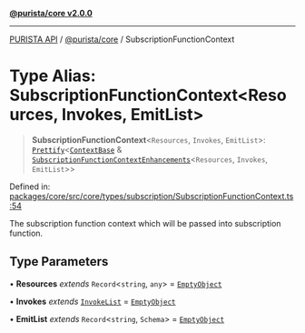 [**@purista/core v2.0.0**](../README.md)

***

[PURISTA API](../../../packages.md) / [@purista/core](../README.md) / SubscriptionFunctionContext

# Type Alias: SubscriptionFunctionContext\<Resources, Invokes, EmitList\>

> **SubscriptionFunctionContext**\<`Resources`, `Invokes`, `EmitList`\>: [`Prettify`](Prettify.md)\<[`ContextBase`](ContextBase.md) & [`SubscriptionFunctionContextEnhancements`](SubscriptionFunctionContextEnhancements.md)\<`Resources`, `Invokes`, `EmitList`\>\>

Defined in: [packages/core/src/core/types/subscription/SubscriptionFunctionContext.ts:54](https://github.com/puristajs/purista/blob/master/packages/core/src/core/types/subscription/SubscriptionFunctionContext.ts#L54)

The subscription function context which will be passed into subscription function.

## Type Parameters

• **Resources** *extends* `Record`\<`string`, `any`\> = [`EmptyObject`](EmptyObject.md)

• **Invokes** *extends* [`InvokeList`](InvokeList.md) = [`EmptyObject`](EmptyObject.md)

• **EmitList** *extends* `Record`\<`string`, `Schema`\> = [`EmptyObject`](EmptyObject.md)
